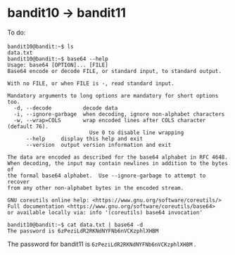 # bandit10 -> bandit11<br/>
To do:<br/><br/>
```bandit10@bandit:~$ ls```<br/>
```data.txt```<br/>
```bandit10@bandit:~$ base64 --help```<br/>
```Usage: base64 [OPTION]... [FILE]```<br/>
```Base64 encode or decode FILE, or standard input, to standard output.```<br/>

```With no FILE, or when FILE is -, read standard input.```<br/>

```Mandatory arguments to long options are mandatory for short options too.```<br/>
```  -d, --decode          decode data```<br/>
```  -i, --ignore-garbage  when decoding, ignore non-alphabet characters```<br/>
```  -w, --wrap=COLS       wrap encoded lines after COLS character (default 76).```<br/>
```                          Use 0 to disable line wrapping```<br/>
```      --help     display this help and exit```<br/>
```      --version  output version information and exit```<br/>

```The data are encoded as described for the base64 alphabet in RFC 4648.```<br/>
```When decoding, the input may contain newlines in addition to the bytes of```<br/>
```the formal base64 alphabet.  Use --ignore-garbage to attempt to recover```<br/>
```from any other non-alphabet bytes in the encoded stream.```<br/>

```GNU coreutils online help: <https://www.gnu.org/software/coreutils/>```<br/>
```Full documentation <https://www.gnu.org/software/coreutils/base64>```<br/>
```or available locally via: info '(coreutils) base64 invocation'```<br/>

```bandit10@bandit:~$ cat data.txt | base64 -d```<br/>
```The password is 6zPeziLdR2RKNdNYFNb6nVCKzphlXHBM```<br/>

The password for bandit11 is ```6zPeziLdR2RKNdNYFNb6nVCKzphlXHBM``` .<br/>
